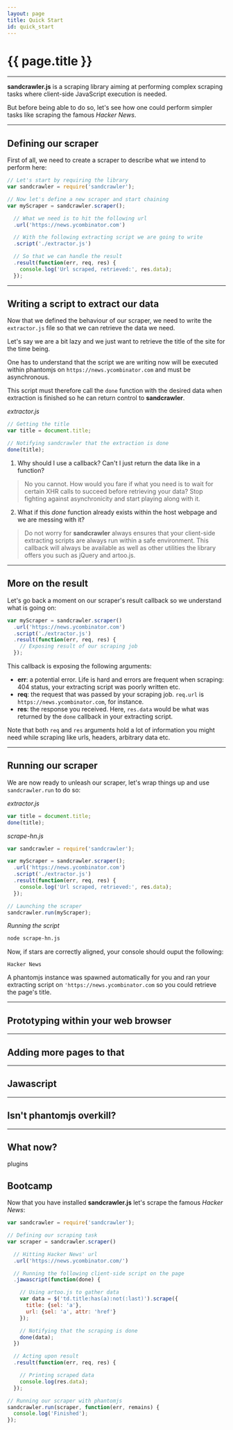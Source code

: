 ```yaml
---
layout: page
title: Quick Start
id: quick_start
---
```


# {{ page.title }}

---

**sandcrawler.js** is a scraping library aiming at performing complex scraping tasks where client-side JavaScript execution is needed.

But before being able to do so, let's see how one could perform simpler tasks like scraping the famous *Hacker News*.

---

## Defining our scraper

First of all, we need to create a scraper to describe what we intend to perform here:

```js
// Let's start by requiring the library
var sandcrawler = require('sandcrawler');

// Now let's define a new scraper and start chaining
var myScraper = sandcrawler.scraper();

  // What we need is to hit the following url
  .url('https://news.ycombinator.com')

  // With the following extracting script we are going to write
  .script('./extractor.js')

  // So that we can handle the result
  .result(function(err, req, res) {
    console.log('Url scraped, retrieved:', res.data);
  });
```

---

## Writing a script to extract our data

Now that we defined the behaviour of our scraper, we need to write the `extractor.js` file so that we can retrieve the data we need.

Let's say we are a bit lazy and we just want to retrieve the title of the site for the time being.

One has to understand that the script we are writing now will be executed within phantomjs on `https://news.ycombinator.com` and must be asynchronous.

This script must therefore call the `done` function with the desired data when extraction is finished so he can return control to **sandcrawler**.

*extractor.js*

```js
// Getting the title
var title = document.title;

// Notifying sandcrawler that the extraction is done
done(title);
```

1. Why should I use a callback? Can't I just return the data like in a function?

> No you cannot. How would you fare if what you need is to wait for certain XHR calls to succeed before retrieving your data? Stop fighting against asynchronicity and start playing along with it.

<ol start="2">
  <li>What if this <em>done</em> function already exists within the host webpage and we are messing with it?</li>
</ol>

> Do not worry for **sandcrawler** always ensures that your client-side extracting scripts are always run within a safe environment. This callback will always be available as well as other utilities the library offers you such as jQuery and artoo.js.

---

## More on the result

Let's go back a moment on our scraper's result callback so we understand what is going on:

```js
var myScraper = sandcrawler.scraper()
  .url('https://news.ycombinator.com')
  .script('./extractor.js')
  .result(function(err, req, res) {
    // Exposing result of our scraping job
  });
```

This callback is exposing the following arguments:

* **err**: a potential error. Life is hard and errors are frequent when scraping: 404 status, your extracting script was poorly written etc.
* **req**: the request that was passed by your scraping job. `req.url` is `https://news.ycombinator.com`, for instance.
* **res**: the response you received. Here, `res.data` would be what was returned by the `done` callback in your extracting script.

Note that both `req` and `res` arguments hold a lot of information you might need while scraping like urls, headers, arbitrary data etc.

---

## Running our scraper

We are now ready to unleash our scraper, let's wrap things up and use `sandcrawler.run` to do so:

*extractor.js*

```js
var title = document.title;
done(title);
```

*scrape-hn.js*

```js
var sandcrawler = require('sandcrawler');

var myScraper = sandcrawler.scraper();
  .url('https://news.ycombinator.com')
  .script('./extractor.js')
  .result(function(err, req, res) {
    console.log('Url scraped, retrieved:', res.data);
  });

// Launching the scraper
sandcrawler.run(myScraper);
```

*Running the script*

```bash
node scrape-hn.js
```

Now, if stars are correctly aligned, your console should ouput the following:

```
Hacker News
```

A phantomjs instance was spawned automatically for you and ran your extracting script on `'https://news.ycombinator.com` so you could retrieve the page's title.

---

## Prototyping within your web browser

---

## Adding more pages to that

---

## Jawascript

---

## Isn't phantomjs overkill?

---

## What now?

plugins



## Bootcamp

Now that you have installed **sandcrawler.js** let's scrape the famous *Hacker News*:

```js
var sandcrawler = require('sandcrawler');

// Defining our scraping task
var scraper = sandcrawler.scraper()

  // Hitting Hacker News' url
  .url('https://news.ycombinator.com/')

  // Running the following client-side script on the page
  .jawascript(function(done) {

    // Using artoo.js to gather data
    var data = $('td.title:has(a):not(:last)').scrape({
      title: {sel: 'a'},
      url: {sel: 'a', attr: 'href'}
    });

    // Notifying that the scraping is done
    done(data);
  })

  // Acting upon result
  .result(function(err, req, res) {

    // Printing scraped data
    console.log(res.data);
  });

// Running our scraper with phantomjs
sandcrawler.run(scraper, function(err, remains) {
  console.log('Finished');
});
```
